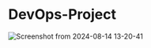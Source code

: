 # DevOps-Project

![Screenshot from 2024-08-14 13-20-41](https://github.com/user-attachments/assets/1f2e0273-56d4-48ad-828b-c191b407a550)
